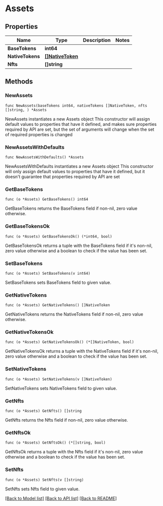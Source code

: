 # Assets

## Properties

Name | Type | Description | Notes
------------ | ------------- | ------------- | -------------
**BaseTokens** | **int64** |  | 
**NativeTokens** | [**[]NativeToken**](NativeToken.md) |  | 
**Nfts** | **[]string** |  | 

## Methods

### NewAssets

`func NewAssets(baseTokens int64, nativeTokens []NativeToken, nfts []string, ) *Assets`

NewAssets instantiates a new Assets object
This constructor will assign default values to properties that have it defined,
and makes sure properties required by API are set, but the set of arguments
will change when the set of required properties is changed

### NewAssetsWithDefaults

`func NewAssetsWithDefaults() *Assets`

NewAssetsWithDefaults instantiates a new Assets object
This constructor will only assign default values to properties that have it defined,
but it doesn't guarantee that properties required by API are set

### GetBaseTokens

`func (o *Assets) GetBaseTokens() int64`

GetBaseTokens returns the BaseTokens field if non-nil, zero value otherwise.

### GetBaseTokensOk

`func (o *Assets) GetBaseTokensOk() (*int64, bool)`

GetBaseTokensOk returns a tuple with the BaseTokens field if it's non-nil, zero value otherwise
and a boolean to check if the value has been set.

### SetBaseTokens

`func (o *Assets) SetBaseTokens(v int64)`

SetBaseTokens sets BaseTokens field to given value.


### GetNativeTokens

`func (o *Assets) GetNativeTokens() []NativeToken`

GetNativeTokens returns the NativeTokens field if non-nil, zero value otherwise.

### GetNativeTokensOk

`func (o *Assets) GetNativeTokensOk() (*[]NativeToken, bool)`

GetNativeTokensOk returns a tuple with the NativeTokens field if it's non-nil, zero value otherwise
and a boolean to check if the value has been set.

### SetNativeTokens

`func (o *Assets) SetNativeTokens(v []NativeToken)`

SetNativeTokens sets NativeTokens field to given value.


### GetNfts

`func (o *Assets) GetNfts() []string`

GetNfts returns the Nfts field if non-nil, zero value otherwise.

### GetNftsOk

`func (o *Assets) GetNftsOk() (*[]string, bool)`

GetNftsOk returns a tuple with the Nfts field if it's non-nil, zero value otherwise
and a boolean to check if the value has been set.

### SetNfts

`func (o *Assets) SetNfts(v []string)`

SetNfts sets Nfts field to given value.



[[Back to Model list]](../README.md#documentation-for-models) [[Back to API list]](../README.md#documentation-for-api-endpoints) [[Back to README]](../README.md)


